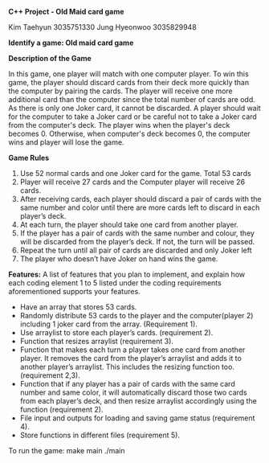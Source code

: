 **C++ Project - Old Maid card game**

Kim Taehyun 3035751330
Jung Hyeonwoo 3035829948

**Identify a game: Old maid card game**

**Description of the Game**

In this game, one player will match with one computer player. To win this game, the player should discard cards from their deck more quickly than the computer by pairing the cards. The player will receive one more additional card than the computer since the total number of cards are odd. As there is only one Joker card, it cannot be discarded. A player should wait for the computer to take a Joker card or be careful not to take a Joker card from the computer's deck. The player wins when the player's deck becomes 0. Otherwise, when computer's deck becomes 0, the computer wins and player will lose the game. 

**Game Rules**
1. Use 52 normal cards and one Joker card for the game. Total 53 cards 
2. Player will receive 27 cards and the Computer player will receive 26 cards.  
3. After receiving cards, each player should discard a pair of cards with the same number and color until there are more cards left to discard in each player’s deck. 
4. At each turn, the player should take one card from another player.  
5. If the player has a pair of cards with the same number and colour, they will be discarded from the player’s deck. If not, the turn will be passed. 
6. Repeat the turn until all pair of cards are discarded and only Joker left 
7. The player who doesn’t have Joker on hand wins the game.  


**Features:**
A list of features that you plan to implement, and explain how each coding element 1 to 5 listed under the coding requirements aforementioned supports your features.

* Have an array that stores 53 cards. 
* Randomly distribute 53 cards to the player and the computer(player 2) including 1 joker card from the array. (Requirement 1). 
* Use arraylist to store each player’s cards. (requirement 2). 
* Function that resizes arraylist (requirement 3). 
* Function that makes each turn a player takes one card from another player. It removes the card from the player’s arraylist and adds it to another player’s arraylist. This includes the resizing function too. (requirement 2,3).  
* Function that if any player has a pair of cards with the same card number and same color, it will automatically discard those two cards from each player’s deck, and then resize arraylist accordingly using the function (requirement 2).  
* File input and outputs for loading and saving game status (requirement 4). 
* Store functions in different files (requirement 5).  


To run the game:
make main
./main
